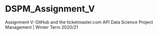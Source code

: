 # DSPM_Assignment_V

Assignment V: GitHub and the ticketmaster.com API
Data Science Project Management | Winter Term 2020/21